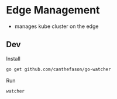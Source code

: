 # Edge Management

- manages kube cluster on the edge


## Dev

Install

```sh
go get github.com/canthefason/go-watcher
```

Run

```sh
watcher
```
